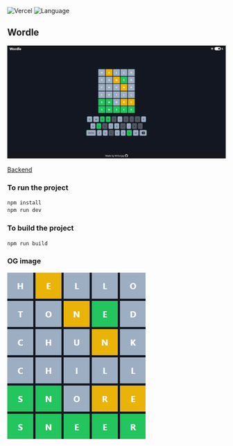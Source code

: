 ![Vercel](https://vercelbadge.vercel.app/api/mritunjaysaha/wordle-ts)
![Language](https://4.vercel.app/github/languageall/mritunjaysaha/wordle-ts)

## Wordle

![Wordle](/public/wordle.png)

[Backend](https://github.com/mritunjaysaha/wordle-be)

### To run the project

```bash
npm install
npm run dev
```

### To build the project

```bash
npm run build
```

### OG image

![wordle](/public/wordle-og.png)
